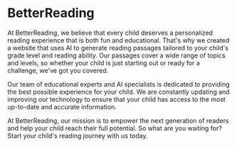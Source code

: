 # BetterReading

At BetterReading, we believe that every child deserves a personalized reading experience that is both fun and educational. That's why we created a website that uses AI to generate reading passages tailored to your child's grade level and reading ability. Our passages cover a wide range of topics and levels, so whether your child is just starting out or ready for a challenge, we've got you covered.

Our team of educational experts and AI specialists is dedicated to providing the best possible experience for your child. We are constantly updating and improving our technology to ensure that your child has access to the most up-to-date and accurate information.

At BetterReading, our mission is to empower the next generation of readers and help your child reach their full potential. So what are you waiting for? Start your child's reading journey with us today.
